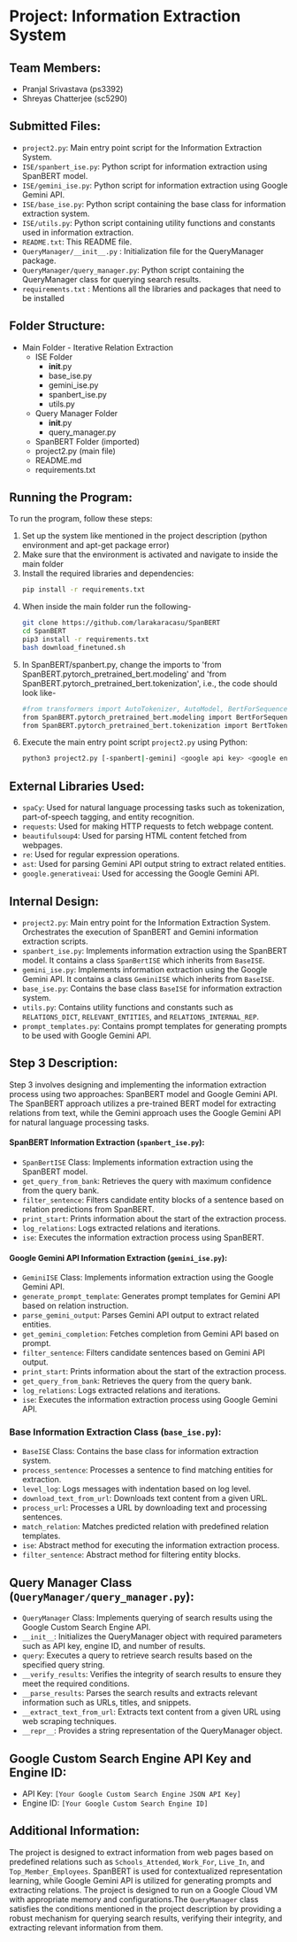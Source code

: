# Project: Information Extraction System

## Team Members:

- Pranjal Srivastava (ps3392)
- Shreyas Chatterjee (sc5290)

## Submitted Files:

- `project2.py`: Main entry point script for the Information Extraction System.
- `ISE/spanbert_ise.py`: Python script for information extraction using SpanBERT model.
- `ISE/gemini_ise.py`: Python script for information extraction using Google Gemini API.
- `ISE/base_ise.py`: Python script containing the base class for information extraction system.
- `ISE/utils.py`: Python script containing utility functions and constants used in information extraction.
- `README.txt`: This README file.
- `QueryManager/__init__.py` : Initialization file for the QueryManager package.
- `QueryManager/query_manager.py`: Python script containing the QueryManager class for querying search results.
- `requirements.txt` : Mentions all the libraries and packages that need to be installed

## Folder Structure:

- Main Folder - Iterative Relation Extraction
    - ISE Folder
        - __init__.py
        - base_ise.py
        - gemini_ise.py
        - spanbert_ise.py
        - utils.py
    - Query Manager Folder
        - __init__.py
        - query_manager.py
    - SpanBERT Folder (imported)
    - project2.py (main file)
    - README.md
    - requirements.txt

## Running the Program:

To run the program, follow these steps:

1. Set up the system like mentioned in the project description (python environment and apt-get package error)
2. Make sure that the environment is activated and navigate to inside the main folder
2. Install the required libraries and dependencies:
    ```bash
    pip install -r requirements.txt
    ```
3. When inside the main folder run the following-
    ```bash
    git clone https://github.com/larakaracasu/SpanBERT
    cd SpanBERT
    pip3 install -r requirements.txt
    bash download_finetuned.sh
    ```
4. In SpanBERT/spanbert.py, change the imports to 'from SpanBERT.pytorch_pretrained_bert.modeling' and 'from SpanBERT.pytorch_pretrained_bert.tokenization', i.e., the code should look like-
    ```bash
    #from transformers import AutoTokenizer, AutoModel, BertForSequenceClassification
    from SpanBERT.pytorch_pretrained_bert.modeling import BertForSequenceClassification
    from SpanBERT.pytorch_pretrained_bert.tokenization import BertTokenizer
    ```
6. Execute the main entry point script `project2.py` using Python:
    ```bash
    python3 project2.py [-spanbert|-gemini] <google api key> <google engine id> <google gemini api key> <r> <t> <q> <k>
    ```

## External Libraries Used:

- `spaCy`: Used for natural language processing tasks such as tokenization, part-of-speech tagging, and entity recognition.
- `requests`: Used for making HTTP requests to fetch webpage content.
- `beautifulsoup4`: Used for parsing HTML content fetched from webpages.
- `re`: Used for regular expression operations.
- `ast`: Used for parsing Gemini API output string to extract related entities.
- `google.generativeai`: Used for accessing the Google Gemini API.

## Internal Design:

- `project2.py`: Main entry point for the Information Extraction System. Orchestrates the execution of SpanBERT and Gemini information extraction scripts.
- `spanbert_ise.py`: Implements information extraction using the SpanBERT model. It contains a class `SpanBertISE` which inherits from `BaseISE`.
- `gemini_ise.py`: Implements information extraction using the Google Gemini API. It contains a class `GeminiISE` which inherits from `BaseISE`.
- `base_ise.py`: Contains the base class `BaseISE` for information extraction system.
- `utils.py`: Contains utility functions and constants such as `RELATIONS_DICT`, `RELEVANT_ENTITIES`, and `RELATIONS_INTERNAL_REP`.
- `prompt_templates.py`: Contains prompt templates for generating prompts to be used with Google Gemini API.

## Step 3 Description:

Step 3 involves designing and implementing the information extraction process using two approaches: SpanBERT model and Google Gemini API. The SpanBERT approach utilizes a pre-trained BERT model for extracting relations from text, while the Gemini approach uses the Google Gemini API for natural language processing tasks.

#### SpanBERT Information Extraction (`spanbert_ise.py`):

- `SpanBertISE` Class: Implements information extraction using the SpanBERT model.
- `get_query_from_bank`: Retrieves the query with maximum confidence from the query bank.
- `filter_sentence`: Filters candidate entity blocks of a sentence based on relation predictions from SpanBERT.
- `print_start`: Prints information about the start of the extraction process.
- `log_relations`: Logs extracted relations and iterations.
- `ise`: Executes the information extraction process using SpanBERT.

#### Google Gemini API Information Extraction (`gemini_ise.py`):

- `GeminiISE` Class: Implements information extraction using the Google Gemini API.
- `generate_prompt_template`: Generates prompt templates for Gemini API based on relation instruction.
- `parse_gemini_output`: Parses Gemini API output to extract related entities.
- `get_gemini_completion`: Fetches completion from Gemini API based on prompt.
- `filter_sentence`: Filters candidate sentences based on Gemini API output.
- `print_start`: Prints information about the start of the extraction process.
- `get_query_from_bank`: Retrieves the query from the query bank.
- `log_relations`: Logs extracted relations and iterations.
- `ise`: Executes the information extraction process using Google Gemini API.

### Base Information Extraction Class (`base_ise.py`):

- `BaseISE` Class: Contains the base class for information extraction system.
- `process_sentence`: Processes a sentence to find matching entities for extraction.
- `level_log`: Logs messages with indentation based on log level.
- `download_text_from_url`: Downloads text content from a given URL.
- `process_url`: Processes a URL by downloading text and processing sentences.
- `match_relation`: Matches predicted relation with predefined relation templates.
- `ise`: Abstract method for executing the information extraction process.
- `filter_sentence`: Abstract method for filtering entity blocks.

## Query Manager Class (`QueryManager/query_manager.py`):

- `QueryManager` Class: Implements querying of search results using the Google Custom Search Engine API.
- `__init__`: Initializes the QueryManager object with required parameters such as API key, engine ID, and number of results.
- `query`: Executes a query to retrieve search results based on the specified query string.
- `__verify_results`: Verifies the integrity of search results to ensure they meet the required conditions.
- `__parse_results`: Parses the search results and extracts relevant information such as URLs, titles, and snippets.
- `__extract_text_from_url`: Extracts text content from a given URL using web scraping techniques.
- `__repr__`: Provides a string representation of the QueryManager object.

## Google Custom Search Engine API Key and Engine ID:

- API Key: `[Your Google Custom Search Engine JSON API Key]`
- Engine ID: `[Your Google Custom Search Engine ID]`

## Additional Information:

The project is designed to extract information from web pages based on predefined relations such as `Schools_Attended`, `Work_For`, `Live_In`, and `Top_Member_Employees`. SpanBERT is used for contextualized representation learning, while Google Gemini API is utilized for generating prompts and extracting relations. The project is designed to run on a Google Cloud VM with appropriate memory and configurations.The `QueryManager` class satisfies the conditions mentioned in the project description by providing a robust mechanism for querying search results, verifying their integrity, and extracting relevant information from them.